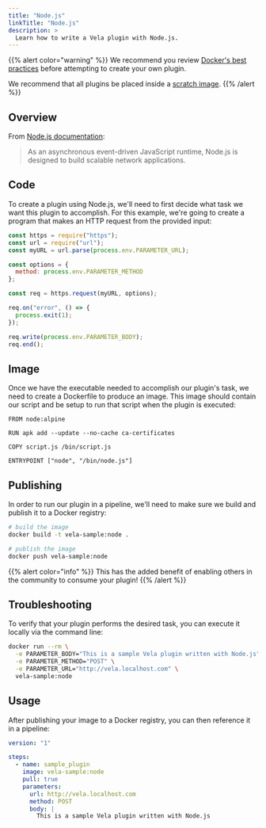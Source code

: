 ```yaml
---
title: "Node.js"
linkTitle: "Node.js"
description: >
  Learn how to write a Vela plugin with Node.js.
---
```


{{% alert color="warning" %}}
We recommend you review [Docker's best practices](https://docs.docker.com/develop/develop-images/dockerfile_best-practices/) before attempting to create your own plugin.

We recommend that all plugins be placed inside a [scratch image](https://hub.docker.com/_/scratch).
{{% /alert %}}

## Overview

From [Node.js documentation](https://nodejs.org/):

> As an asynchronous event-driven JavaScript runtime, Node.js is designed to build scalable network applications.

## Code

To create a plugin using Node.js, we'll need to first decide what task we want this plugin to accomplish. For this example, we're going to create a program that makes an HTTP request from the provided input:

```javascript
const https = require("https");
const url = require("url");
const myURL = url.parse(process.env.PARAMETER_URL);

const options = {
  method: process.env.PARAMETER_METHOD
};

const req = https.request(myURL, options);

req.on("error", () => {
  process.exit(1);
});

req.write(process.env.PARAMETER_BODY);
req.end();
```

## Image

Once we have the executable needed to accomplish our plugin's task, we need to create a Dockerfile to produce an image. This image should contain our script and be setup to run that script when the plugin is executed:

```docker
FROM node:alpine

RUN apk add --update --no-cache ca-certificates

COPY script.js /bin/script.js

ENTRYPOINT ["node", "/bin/node.js"]
```

## Publishing

In order to run our plugin in a pipeline, we'll need to make sure we build and publish it to a Docker registry:

```sh
# build the image
docker build -t vela-sample:node .

# publish the image
docker push vela-sample:node
```

{{% alert color="info" %}}
This has the added benefit of enabling others in the community to consume your plugin!
{{% /alert %}}

## Troubleshooting

To verify that your plugin performs the desired task, you can execute it locally via the command line:

```sh
docker run --rm \
  -e PARAMETER_BODY="This is a sample Vela plugin written with Node.js" \
  -e PARAMETER_METHOD="POST" \
  -e PARAMETER_URL="http://vela.localhost.com" \
  vela-sample:node
```

## Usage

After publishing your image to a Docker registry, you can then reference it in a pipeline:

```yaml
version: "1"

steps:
  - name: sample_plugin
    image: vela-sample:node
    pull: true
    parameters:
      url: http://vela.localhost.com
      method: POST
      body: |
        This is a sample Vela plugin written with Node.js
```
